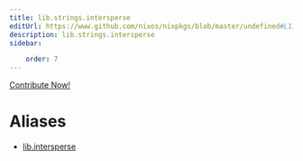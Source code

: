 ```yaml
---
title: lib.strings.intersperse
editUrl: https://www.github.com/nixos/nixpkgs/blob/master/undefined#L117C5
description: lib.strings.intersperse
sidebar:

    order: 7
---
```


<a href="https://www.github.com/nixos/nixpkgs/blob/master/undefined#L117C5">Contribute Now!</a>


# Aliases

- [lib.intersperse](/nix-doc-comments/reference/lib/lib-intersperse)


